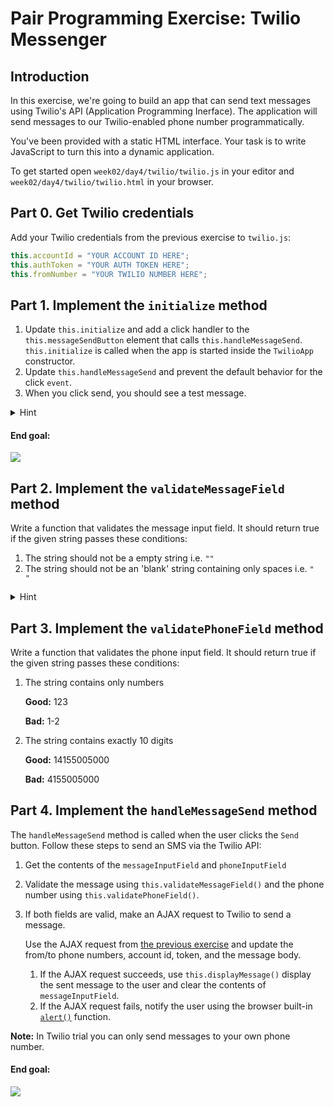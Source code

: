 # Pair Programming Exercise: Twilio Messenger

## Introduction

In this exercise, we're going to build an app that can send text messages using
Twilio's API (Application Programming Inerface). The application will send
messages to our Twilio-enabled phone number programmatically.

You've been provided with a static HTML interface. Your task is to write
JavaScript to turn this into a dynamic application.

To get started open `week02/day4/twilio/twilio.js` in your editor and
`week02/day4/twilio/twilio.html` in your browser.

## Part 0. Get Twilio credentials

Add your Twilio credentials from the previous exercise to `twilio.js`:

```javascript
this.accountId = "YOUR ACCOUNT ID HERE";
this.authToken = "YOUR AUTH TOKEN HERE";
this.fromNumber = "YOUR TWILIO NUMBER HERE";
```

## Part 1. Implement the `initialize` method

1. Update `this.initialize` and add a click handler to the
`this.messageSendButton` element that calls `this.handleMessageSend`.
`this.initialize` is called when the app is started inside the `TwilioApp`
constructor.
1. Update `this.handleMessageSend` and prevent the default behavior for the
click `event`.
1. When you click send, you should see a test message.

<details><summary>
Hint
</summary><p>

`this` inside event handlers points to the current element but we don't want
that. Use `.bind()` to ensure that `this` inside the event handler points to the
current instance of `TwilioApp`.

</p></details>

#### End goal:

![](https://cl.ly/3D0w3a330B10/Screen%20Recording%202017-06-07%20at%2011.34%20PM.gif)

## Part 2. Implement the `validateMessageField` method

Write a function that validates the message input field. It should return true
if the given string passes these conditions:

1. The string should not be a empty string i.e. `""`
1. The string should not be an 'blank' string  containing only spaces
i.e. `"           "`

<details><summary >
Hint
</summary><p>

[`$.trim()`](https://api.jquery.com/jQuery.trim/) might be useful.

</p></details>

## Part 3. Implement the `validatePhoneField` method

Write a function that validates the phone input field. It should return true
if the given string passes these conditions:

1. The string contains only numbers

    **Good:** 123

    **Bad:** 1-2

1. The string contains exactly 10 digits

    **Good:** 14155005000

    **Bad:** 4155005000

## Part 4. Implement the `handleMessageSend` method

The `handleMessageSend` method is called when the user clicks the `Send` button.
Follow these steps to send an SMS via the Twilio API:

1. Get the contents of the `messageInputField` and `phoneInputField`
1. Validate the message using `this.validateMessageField()` and the phone number using
`this.validatePhoneField()`.
1. If both fields are valid, make an AJAX request to Twilio to send a message.

    Use the AJAX request from
    [the previous exercise](https://codepen.io/moose-horizons/pen/aZdvWa?editors=1010)
    and update the from/to phone numbers, account id, token, and the message
    body.

    1. If the AJAX request succeeds, use `this.displayMessage()` display the
    sent message to the user and clear the contents of `messageInputField`.
    1. If the AJAX request fails, notify the user using the browser built-in
    [`alert()`](https://developer.mozilla.org/en-US/docs/Web/API/Window/alert)
    function.

**Note:** In Twilio trial you can only send messages to your own phone number.

#### End goal:

![](https://cl.ly/3J230H00320X/Screen%20Recording%202017-06-07%20at%2011.11%20PM.gif)
